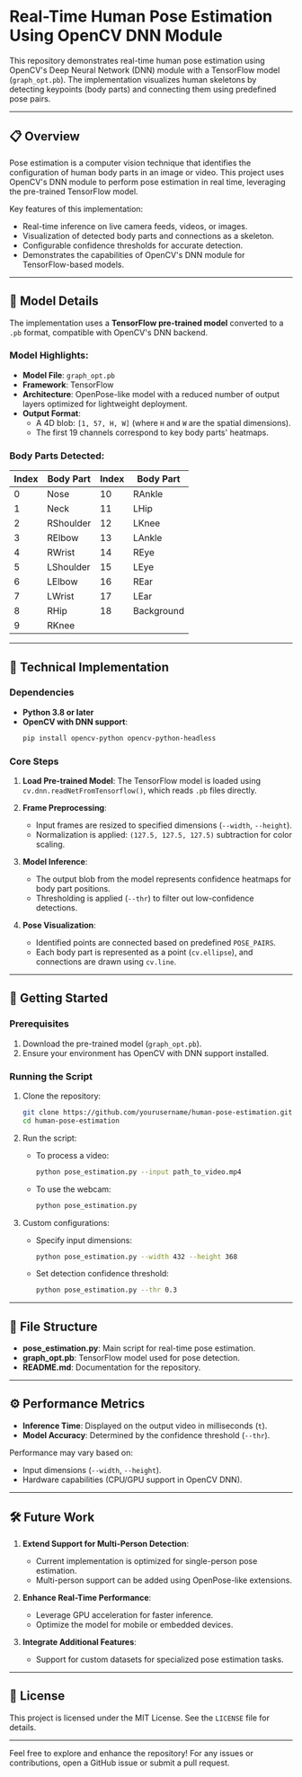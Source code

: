 
# Real-Time Human Pose Estimation Using OpenCV DNN Module

This repository demonstrates real-time human pose estimation using OpenCV's Deep Neural Network (DNN) module with a TensorFlow model (`graph_opt.pb`). The implementation visualizes human skeletons by detecting keypoints (body parts) and connecting them using predefined pose pairs.

---

## 📋 Overview

Pose estimation is a computer vision technique that identifies the configuration of human body parts in an image or video. This project uses OpenCV's DNN module to perform pose estimation in real time, leveraging the pre-trained TensorFlow model.

Key features of this implementation:
- Real-time inference on live camera feeds, videos, or images.
- Visualization of detected body parts and connections as a skeleton.
- Configurable confidence thresholds for accurate detection.
- Demonstrates the capabilities of OpenCV's DNN module for TensorFlow-based models.

---

## 🧠 Model Details

The implementation uses a **TensorFlow pre-trained model** converted to a `.pb` format, compatible with OpenCV's DNN backend. 

### Model Highlights:
- **Model File**: `graph_opt.pb`
- **Framework**: TensorFlow
- **Architecture**: OpenPose-like model with a reduced number of output layers optimized for lightweight deployment.
- **Output Format**:
  - A 4D blob: `[1, 57, H, W]` (where `H` and `W` are the spatial dimensions).
  - The first 19 channels correspond to key body parts' heatmaps.

### Body Parts Detected:
| Index | Body Part       | Index | Body Part    |
|-------|-----------------|-------|--------------|
| 0     | Nose            | 10    | RAnkle       |
| 1     | Neck            | 11    | LHip         |
| 2     | RShoulder       | 12    | LKnee        |
| 3     | RElbow          | 13    | LAnkle       |
| 4     | RWrist          | 14    | REye         |
| 5     | LShoulder       | 15    | LEye         |
| 6     | LElbow          | 16    | REar         |
| 7     | LWrist          | 17    | LEar         |
| 8     | RHip            | 18    | Background   |
| 9     | RKnee           |       |              |

---

## 🔧 Technical Implementation

### Dependencies

- **Python 3.8 or later**
- **OpenCV with DNN support**:
  ```bash
  pip install opencv-python opencv-python-headless
  ```

### Core Steps

1. **Load Pre-trained Model**:
   The TensorFlow model is loaded using `cv.dnn.readNetFromTensorflow()`, which reads `.pb` files directly.

2. **Frame Preprocessing**:
   - Input frames are resized to specified dimensions (`--width`, `--height`).
   - Normalization is applied: `(127.5, 127.5, 127.5)` subtraction for color scaling.

3. **Model Inference**:
   - The output blob from the model represents confidence heatmaps for body part positions.
   - Thresholding is applied (`--thr`) to filter out low-confidence detections.

4. **Pose Visualization**:
   - Identified points are connected based on predefined `POSE_PAIRS`.
   - Each body part is represented as a point (`cv.ellipse`), and connections are drawn using `cv.line`.

---

## 🚀 Getting Started

### Prerequisites
1. Download the pre-trained model (`graph_opt.pb`).
2. Ensure your environment has OpenCV with DNN support installed.

### Running the Script

1. Clone the repository:
   ```bash
   git clone https://github.com/yourusername/human-pose-estimation.git
   cd human-pose-estimation
   ```

2. Run the script:
   - To process a video:
     ```bash
     python pose_estimation.py --input path_to_video.mp4
     ```
   - To use the webcam:
     ```bash
     python pose_estimation.py
     ```

3. Custom configurations:
   - Specify input dimensions:
     ```bash
     python pose_estimation.py --width 432 --height 368
     ```
   - Set detection confidence threshold:
     ```bash
     python pose_estimation.py --thr 0.3
     ```

---

## 📂 File Structure

- **pose_estimation.py**: Main script for real-time pose estimation.
- **graph_opt.pb**: TensorFlow model used for pose detection.
- **README.md**: Documentation for the repository.

---

## ⚙️ Performance Metrics

- **Inference Time**: Displayed on the output video in milliseconds (`t`).
- **Model Accuracy**: Determined by the confidence threshold (`--thr`).

Performance may vary based on:
- Input dimensions (`--width`, `--height`).
- Hardware capabilities (CPU/GPU support in OpenCV DNN).

---

## 🛠️ Future Work

1. **Extend Support for Multi-Person Detection**:
   - Current implementation is optimized for single-person pose estimation.
   - Multi-person support can be added using OpenPose-like extensions.

2. **Enhance Real-Time Performance**:
   - Leverage GPU acceleration for faster inference.
   - Optimize the model for mobile or embedded devices.

3. **Integrate Additional Features**:
   - Support for custom datasets for specialized pose estimation tasks.

---

## 📜 License

This project is licensed under the MIT License. See the `LICENSE` file for details.

---

Feel free to explore and enhance the repository! For any issues or contributions, open a GitHub issue or submit a pull request.
